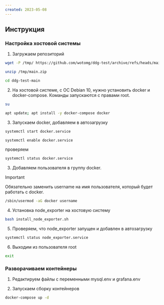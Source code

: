 ```yaml
---
created: 2023-05-08
---
```

## Инструкция

### Настройка хостовой системы

1. Загружаем репозиторий
```bash
wget -P /tmp/ https://github.com/wotomg/ddg-test/archive/refs/heads/main.zip
```
```bash
unzip /tmp/main.zip
```
```bash
cd ddg-test-main
```


2. На хостовой системе, с ОС Debian 10, нужно установить docker и docker-compose. Команды запускаются с правами root.
```bash
su
```
```bash
apt update; apt install -y docker-compose docker
```

3. Запускаем docker, добавляем в автозагрузку
```bash
systemctl start docker.service
```
```bash
systemctl enable docker.service
```
проверяем
```bash
systemctl status docker.service
```

3. Добавляем пользователя в группу docker.
> [!IMPORTANT]
> Обязательно заменить username на имя пользователя, который будет работать с docker.
```bash
/sbin/usermod -aG docker username
```

4. Установка node_exporter на хостовую систему
```bash
bash install_node_exporter.sh
```

5. Проверяем, что node_exporter запущен и добавлен в автозагрузку
```bash
systemctl status node_exporter.service
```

6. Выходим из пользователя root
```bash
exit
```

### Разворачиваем контейнеры
1. Редактируем файлы c переменными mysql.env и grafana.env

2. Запускаем сборку контейнеров
```bash
docker-compose up -d
```
